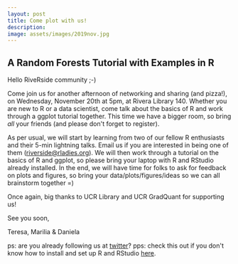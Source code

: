 ```yaml
---
layout: post
title: Come plot with us!
description: 
image: assets/images/2019nov.jpg
---
```


## A Random Forests Tutorial with Examples in R

Hello RiveRside community ;-)

Come join us for another afternoon of networking and sharing (and pizza!), on Wednesday, November 20th at 5pm, at Rivera Library 140. Whether you are new to R or a data scientist, come talk about the basics of R and work through a ggplot tutorial together. This time we have a bigger room, so bring *all* your friends (and please don't forget to register).

As per usual, we will start by learning from two of our fellow R enthusiasts and their 5-min lightning talks. Email us if you are interested in being one of them (riverside@rladies.org). We will then work through a tutorial on the basics of R and ggplot, so please bring your laptop with R and RStudio already installed. In the end, we will have time for folks to ask for feedback on plots and figures, so bring your data/plots/figures/ideas so we can all brainstorm together =)

Once again, big thanks to UCR Library and UCR GradQuant for supporting us!

See you soon,

Teresa, Marilia & Daniela

ps: are you already following us at [twitter](https://twitter.com/RLadiesRiversd)?
pps: check this out if you don't know how to install and set up R and RStudio [here](https://www.earthdatascience.org/courses/earth-analytics/document-your-science/setup-r-rstudio/).